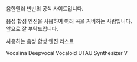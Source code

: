 음한엔러 빈빈의 공식 사이트입니다.

음성 합성 엔진을 사용하여 여러 곡을 커버하는 사람입니다. <br/>
앞으로 잘 부탁드립니다.

사용하는 음성 합성 엔진 리스트

  <div class="grid mb-4" style="grid-template-columns: repeat(3, minmax(0, 1fr)); row-gap: 0.75rem;">
      <span>Vocalina</span>
      <span>Deepvocal</span>
      <span>Vocaloid</span>
      <span>UTAU</span>
      <span>Synthesizer V</span>
  </div>
